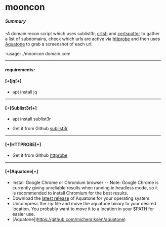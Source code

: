 # mooncon

##### Summary
-A domain recon script which uses sublist3r, [crtsh](https://crt.sh/) and [certspotter](https://certspotter.com) to gather a list of subdomains, check which urls are active via [httprobe](github.com/tomnomnom/httprobe) and then uses [Aquatone](https://github.com/michenriksen/aquatone) to grab a screenshot of each url.

-usage: ./mooncon domain.com

--------------------

#### requirements:

#### [+]jq[+]

- apt install jq

--------------------

#### [+]Sublist3r[+]

- apt install sublist3r

- Get it from Github [sublist3r](https://github.com/aboul3la/Sublist3r.git)

--------------------

#### [+]HTTPROBE[+]

- Get it from Github [httprobe](github.com/tomnomnom/httprobe)

--------------------

#### [+]Aquatone[+]

- Install Google Chrome or Chromium browser -- Note: Google Chrome is currently giving unreliable results when running in headless mode, so it is recommended to install Chromium for the best results.
- Download the [latest release](https://github.com/michenriksen/aquatone/releases/latest) of Aquatone for your operating system. 
- Uncompress the zip file and move the aquatone binary to your desired location. You probably want to move it to a location in your $PATH for easier use.
 - [Aquatone])https://github.com/michenriksen/aquatone)


